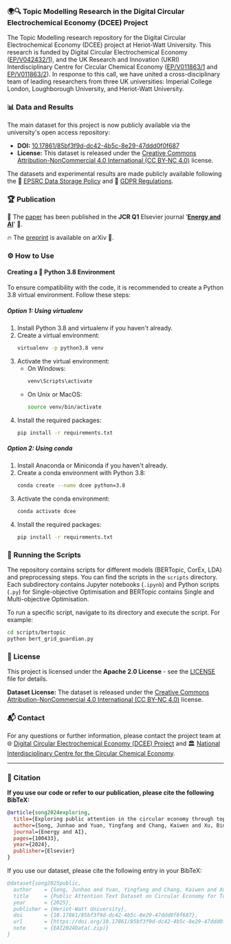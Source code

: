 ### 🌍🔍 Topic Modelling Research in the Digital Circular Electrochemical Economy (DCEE) Project

The Topic Modelling research repository for the Digital Circular Electrochemical Economy (DCEE) project at Heriot-Watt University. This research is funded by Digital Circular Electrochemical Economy ([EP/V042432/1](https://gow.epsrc.ukri.org/NGBOViewGrant.aspx?GrantRef=EP/V042432/1)), and the UK Research and Innovation (UKRI) Interdisciplinary Centre for Circular Chemical Economy ([EP/V011863/1](https://gow.epsrc.ukri.org/NGBOViewGrant.aspx?GrantRef=EP/V011863/1) and [EP/V011863/2](https://gow.epsrc.ukri.org/NGBOViewGrant.aspx?GrantRef=EP/V011863/2)). In response to this call, we have united a cross-disciplinary team of leading researchers from three UK universities: Imperial College London, Loughborough University, and Heriot-Watt University.

### 📊 Data and Results

The main dataset for this project is now publicly available via the university's open access repository:

- **DOI:** [10.17861/85bf3f9d-dc42-4b5c-8e29-47ddd0f0f687](https://doi.org/10.17861/85bf3f9d-dc42-4b5c-8e29-47ddd0f0f687)
- **License:** This dataset is released under the [Creative Commons Attribution-NonCommercial 4.0 International (CC BY-NC 4.0)](https://creativecommons.org/licenses/by-nc/4.0/) license.

The datasets and experimental results are made publicly available following the 🔐 [EPSRC Data Storage Policy](https://www.ukri.org/who-we-are/epsrc/our-policies-and-standards/policy-framework-on-research-data/principles/) and 📜 [GDPR Regulations](https://gdpr-info.eu/).

### 🏆 Publication

🎊 The [paper](https://www.sciencedirect.com/science/article/pii/S2666546824000995) has been published in the **JCR Q1** Elsevier journal '**[Energy and AI](https://www.sciencedirect.com/journal/energy-and-ai)**' 🎉. 

🔥 The [preprint](https://arxiv.org/abs/2405.10452) is available on arXiv 🚀.

### ⚙️ How to Use

#### Creating a 🐍 Python 3.8 Environment

To ensure compatibility with the code, it is recommended to create a Python 3.8 virtual environment. Follow these steps:

##### Option 1: Using virtualenv

1. Install Python 3.8 and virtualenv if you haven't already.
2. Create a virtual environment:
   ```sh
   virtualenv -p python3.8 venv
   ```
3. Activate the virtual environment:
   - On Windows:
     ```sh
     venv\Scripts\activate
     ```
   - On Unix or MacOS:
     ```sh
     source venv/bin/activate
     ```
4. Install the required packages:
   ```sh
   pip install -r requirements.txt
   ```

##### Option 2: Using conda

1. Install Anaconda or Miniconda if you haven't already.
2. Create a conda environment with Python 3.8:
   ```sh
   conda create --name dcee python=3.8
   ```
3. Activate the conda environment:
   ```sh
   conda activate dcee
   ```
4. Install the required packages:
   ```sh
   pip install -r requirements.txt
   ```

### 🚀 Running the Scripts

The repository contains scripts for different models (BERTopic, CorEx, LDA) and preprocessing steps. You can find the scripts in the `scripts` directory. Each subdirectory contains Jupyter notebooks (`.ipynb`) and Python scripts (`.py`) for Single-objective Optimisation and BERTopic contains Single and Multi-objective Optimisation.

To run a specific script, navigate to its directory and execute the script. For example:
```sh
cd scripts/bertopic
python bert_grid_guardian.py
```

### 📜 License

This project is licensed under the **Apache 2.0 License** - see the [LICENSE](LICENSE) file for details.

**Dataset License:** The dataset is released under the [Creative Commons Attribution-NonCommercial 4.0 International (CC BY-NC 4.0)](https://creativecommons.org/licenses/by-nc/4.0/) license.

### 📬 Contact

For any questions or further information, please contact the project team at 🌐 [Digital Circular Electrochemical Economy (DCEE) Project](https://dcee.org.uk/) and 🏛️ [National Interdisciplinary Centre for the Circular Chemical Economy](https://www.circular-chemical.org/).

---

### 🔖 Citation

**If you use our code or refer to our publication, please cite the following BibTeX:**

```bibtex
@article{song2024exploring,
  title={Exploring public attention in the circular economy through topic modelling with twin hyperparameter optimisation},
  author={Song, Junhao and Yuan, Yingfang and Chang, Kaiwen and Xu, Bing and Xuan, Jin and Pang, Wei},
  journal={Energy and AI},
  pages={100433},
  year={2024},
  publisher={Elsevier}
}
```

If you use our dataset, please cite the following entry in your BibTeX:

```bibtex
@dataset{song2025public,
  author    = {Song, Junhao and Yuan, Yingfang and Chang, Kaiwen and Xu, Bing and Xuan, Jin and Pang, Wei},
  title     = {Public Attention Text Dataset on Circular Economy for Topic Modelling},
  year      = {2025},
  publisher = {Heriot-Watt University},
  doi       = {10.17861/85bf3f9d-dc42-4b5c-8e29-47ddd0f0f687},
  url       = {https://doi.org/10.17861/85bf3f9d-dc42-4b5c-8e29-47ddd0f0f687},
  note      = {EAI2024Data(.zip)}
}
```